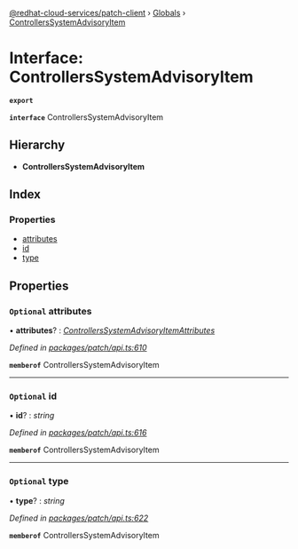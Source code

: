 [@redhat-cloud-services/patch-client](../README.md) › [Globals](../globals.md) › [ControllersSystemAdvisoryItem](controllerssystemadvisoryitem.md)

# Interface: ControllersSystemAdvisoryItem

**`export`** 

**`interface`** ControllersSystemAdvisoryItem

## Hierarchy

* **ControllersSystemAdvisoryItem**

## Index

### Properties

* [attributes](controllerssystemadvisoryitem.md#optional-attributes)
* [id](controllerssystemadvisoryitem.md#optional-id)
* [type](controllerssystemadvisoryitem.md#optional-type)

## Properties

### `Optional` attributes

• **attributes**? : *[ControllersSystemAdvisoryItemAttributes](controllerssystemadvisoryitemattributes.md)*

*Defined in [packages/patch/api.ts:610](https://github.com/RedHatInsights/javascript-clients/blob/710127e/packages/patch/api.ts#L610)*

**`memberof`** ControllersSystemAdvisoryItem

___

### `Optional` id

• **id**? : *string*

*Defined in [packages/patch/api.ts:616](https://github.com/RedHatInsights/javascript-clients/blob/710127e/packages/patch/api.ts#L616)*

**`memberof`** ControllersSystemAdvisoryItem

___

### `Optional` type

• **type**? : *string*

*Defined in [packages/patch/api.ts:622](https://github.com/RedHatInsights/javascript-clients/blob/710127e/packages/patch/api.ts#L622)*

**`memberof`** ControllersSystemAdvisoryItem
